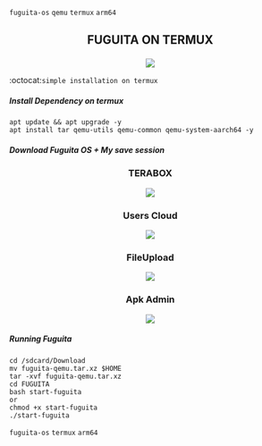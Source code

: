 `fuguita-os` `qemu` `termux` `arm64`
<h2><p align="center">FUGUITA ON TERMUX</p></h2>

<p align="center">
<img widht="80%" src="https://encrypted-tbn0.gstatic.com/images?q=tbn:ANd9GcT0EPbpJPJHm5gixgspjcNs7vqh_acaRQgQbQ&usqp=CAU"></p>

:octocat:`simple installation on termux`

##### Install Dependency on termux
```
apt update && apt upgrade -y
apt install tar qemu-utils qemu-common qemu-system-aarch64 -y
```
##### Download Fuguita OS + My save session

<h3><p align="center">TERABOX</p></h3>
<p align="center" width="100%">
  <a href="https://teraboxapp.com/s/1CkUYhH7llGZhq92FS9QTBg">
    <img src="https://nobita-gamerz.github.io/img-asset/Download.png"></a></p>
  <h3><p align="center">Users Cloud</p></h3>
<p align="center" width="100%">
  <a href="https://ouo.io/Eo2uh6">
    <img src="https://nobita-gamerz.github.io/img-asset/Download.png"></a></p>

 <h3><p align="center">FileUpload</p></h3>
<p align="center" width="100%">
  <a href="https://ouo.io/uFDZBl">
    <img src="https://nobita-gamerz.github.io/img-asset/Download.png"></a></p>
    
<h3><p align="center">Apk Admin</p></h3>
<p align="center" width="100%">
  <a href="https://ouo.io/DYdfmn">
    <img src="https://nobita-gamerz.github.io/img-asset/Download.png"></a></p>

##### Running Fuguita

```
cd /sdcard/Download
mv fuguita-qemu.tar.xz $HOME
tar -xvf fuguita-qemu.tar.xz
cd FUGUITA
bash start-fuguita
or
chmod +x start-fuguita
./start-fuguita
```

`fuguita-os` `termux` `arm64`
